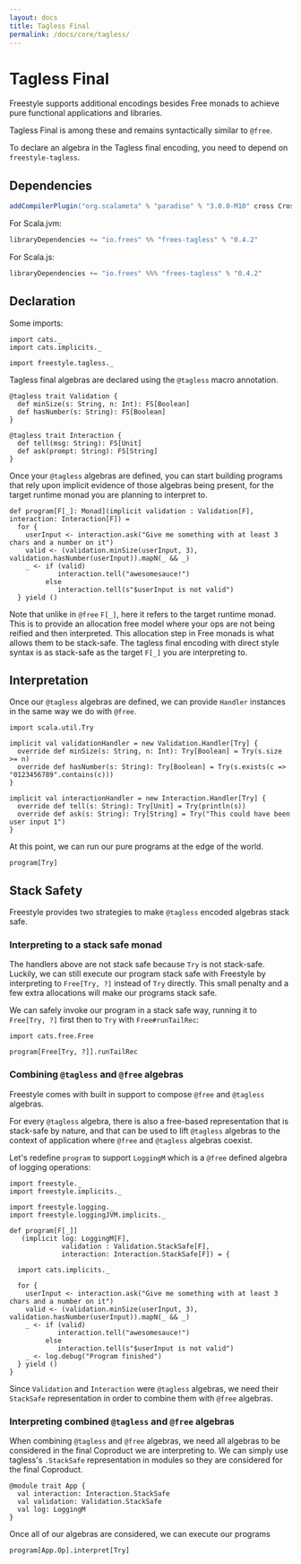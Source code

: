 ```yaml
---
layout: docs
title: Tagless Final
permalink: /docs/core/tagless/
---
```


# Tagless Final

Freestyle supports additional encodings besides Free monads to achieve pure functional applications and libraries.

Tagless Final is among these and remains syntactically similar to `@free`.

To declare an algebra in the Tagless final encoding, you need to depend on `freestyle-tagless`.

## Dependencies

```scala
addCompilerPlugin("org.scalameta" % "paradise" % "3.0.0-M10" cross CrossVersion.full)
```

[comment]: # (Start Replace)

For Scala.jvm:

```scala
libraryDependencies += "io.frees" %% "frees-tagless" % "0.4.2"
```

For Scala.js:

```scala
libraryDependencies += "io.frees" %%% "frees-tagless" % "0.4.2"
```

[comment]: # (End Replace)

## Declaration

Some imports:

```tut:silent
import cats._
import cats.implicits._

import freestyle.tagless._
```

Tagless final algebras are declared using the `@tagless` macro annotation.

```tut:book
@tagless trait Validation {
  def minSize(s: String, n: Int): FS[Boolean]
  def hasNumber(s: String): FS[Boolean]
}

@tagless trait Interaction {
  def tell(msg: String): FS[Unit]
  def ask(prompt: String): FS[String]
}
```

Once your `@tagless` algebras are defined, you can start building programs that rely upon implicit evidence of those algebras
being present, for the target runtime monad you are planning to interpret to.

```tut:book
def program[F[_]: Monad](implicit validation : Validation[F], interaction: Interaction[F]) =
  for {
    userInput <- interaction.ask("Give me something with at least 3 chars and a number on it")
    valid <- (validation.minSize(userInput, 3), validation.hasNumber(userInput)).mapN(_ && _)
    _ <- if (valid)
            interaction.tell("awesomesauce!") 
         else
            interaction.tell(s"$userInput is not valid")
  } yield ()
```

Note that unlike in `@free` `F[_]`, here it refers to the target runtime monad. This is to provide an allocation free model where your
ops are not being reified and then interpreted. This allocation step in Free monads is what allows them to be stack-safe.
The tagless final encoding with direct style syntax is as stack-safe as the target `F[_]` you are interpreting to.

## Interpretation

Once our `@tagless` algebras are defined, we can provide `Handler` instances in the same way we do with `@free`.

```tut:book
import scala.util.Try

implicit val validationHandler = new Validation.Handler[Try] {
  override def minSize(s: String, n: Int): Try[Boolean] = Try(s.size >= n)
  override def hasNumber(s: String): Try[Boolean] = Try(s.exists(c => "0123456789".contains(c)))
}

implicit val interactionHandler = new Interaction.Handler[Try] {
  override def tell(s: String): Try[Unit] = Try(println(s))
  override def ask(s: String): Try[String] = Try("This could have been user input 1")
}
```

At this point, we can run our pure programs at the edge of the world.

```tut:book
program[Try]
```

## Stack Safety

Freestyle provides two strategies to make `@tagless` encoded algebras stack safe.

### Interpreting to a stack safe monad

The handlers above are not stack safe because `Try` is not stack-safe. Luckily, we can still execute our program stack safe with Freestyle by interpreting to `Free[Try, ?]` instead of `Try` directly. This small penalty and a few extra allocations will make our programs stack safe.

We can safely invoke our program in a stack safe way, running it to `Free[Try, ?]` first then to `Try` with `Free#runTailRec`:

```tut.book
import cats.free.Free

program[Free[Try, ?]].runTailRec
```

### Combining `@tagless` and `@free` algebras

Freestyle comes with built in support to compose `@free` and `@tagless` algebras.

For every `@tagless` algebra, there is also a free-based representation that is stack-safe by nature, and that can be used
to lift `@tagless` algebras to the context of application where `@free` and `@tagless` algebras coexist.

Let's redefine `program` to support `LoggingM` which is a `@free` defined algebra of logging operations:

```tut:silent
import freestyle._
import freestyle.implicits._

import freestyle.logging._
import freestyle.loggingJVM.implicits._
```

```tut:book
def program[F[_]]
   (implicit log: LoggingM[F], 
             validation : Validation.StackSafe[F], 
             interaction: Interaction.StackSafe[F]) = {

  import cats.implicits._

  for {
    userInput <- interaction.ask("Give me something with at least 3 chars and a number on it")
    valid <- (validation.minSize(userInput, 3), validation.hasNumber(userInput)).mapN(_ && _)
    _ <- if (valid)
            interaction.tell("awesomesauce!") 
         else
            interaction.tell(s"$userInput is not valid")
    _ <- log.debug("Program finished")
  } yield ()
}
```

Since `Validation` and `Interaction` were `@tagless` algebras, we need their `StackSafe` representation in order to combine
them with `@free` algebras.

### Interpreting combined `@tagless` and `@free` algebras

When combining `@tagless` and `@free` algebras, we need all algebras to be considered in the final Coproduct we are interpreting to.
We can simply use tagless's `.StackSafe` representation in modules so they are considered for the final Coproduct.

```tut:book
@module trait App {
  val interaction: Interaction.StackSafe
  val validation: Validation.StackSafe
  val log: LoggingM
}
```

Once all of our algebras are considered, we can execute our programs

```tut:book
program[App.Op].interpret[Try]
```